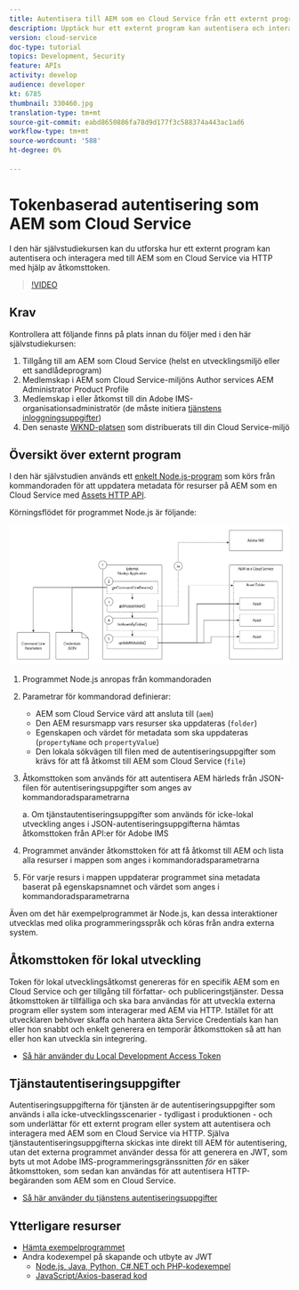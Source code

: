 ```yaml
---
title: Autentisera till AEM som en Cloud Service från ett externt program
description: Upptäck hur ett externt program kan autentisera och interagera med AEM som en Cloud Service via HTTP med hjälp av Local Development Access-token och inloggningsuppgifter.
version: cloud-service
doc-type: tutorial
topics: Development, Security
feature: APIs
activity: develop
audience: developer
kt: 6785
thumbnail: 330460.jpg
translation-type: tm+mt
source-git-commit: eabd8650886fa78d9d177f3c588374a443ac1ad6
workflow-type: tm+mt
source-wordcount: '588'
ht-degree: 0%

---
```



# Tokenbaserad autentisering som AEM som Cloud Service

I den här självstudiekursen kan du utforska hur ett externt program kan autentisera och interagera med till AEM som en Cloud Service via HTTP med hjälp av åtkomsttoken.

>[!VIDEO](https://video.tv.adobe.com/v/330460/?quality=12&learn=on)

## Krav

Kontrollera att följande finns på plats innan du följer med i den här självstudiekursen:

1. Tillgång till am AEM som Cloud Service (helst en utvecklingsmiljö eller ett sandlådeprogram)
1. Medlemskap i AEM som Cloud Service-miljöns Author services AEM Administrator Product Profile
1. Medlemskap i eller åtkomst till din Adobe IMS-organisationsadministratör (de måste initiera [tjänstens inloggningsuppgifter](./service-credentials.md))
1. Den senaste [WKND-platsen](https://github.com/adobe/aem-guides-wknd) som distribuerats till din Cloud Service-miljö

## Översikt över externt program

I den här självstudien används ett [enkelt Node.js-program](./assets/aem-guides_token-authentication-external-application.zip) som körs från kommandoraden för att uppdatera metadata för resurser på AEM som en Cloud Service med [Assets HTTP API](https://experienceleague.adobe.com/docs/experience-manager-cloud-service/assets/admin/mac-api-assets.html).

Körningsflödet för programmet Node.js är följande:

![Externt program](./assets/overview/external-application.png)

1. Programmet Node.js anropas från kommandoraden
1. Parametrar för kommandorad definierar:
   + AEM som Cloud Service värd att ansluta till (`aem`)
   + Den AEM resursmapp vars resurser ska uppdateras (`folder`)
   + Egenskapen och värdet för metadata som ska uppdateras (`propertyName` och `propertyValue`)
   + Den lokala sökvägen till filen med de autentiseringsuppgifter som krävs för att få åtkomst till AEM som Cloud Service (`file`)
1. Åtkomsttoken som används för att autentisera AEM härleds från JSON-filen för autentiseringsuppgifter som anges av kommandoradsparametrarna

   a. Om tjänstautentiseringsuppgifter som används för icke-lokal utveckling anges i JSON-autentiseringsuppgifterna hämtas åtkomsttoken från API:er för Adobe IMS
1. Programmet använder åtkomsttoken för att få åtkomst till AEM och lista alla resurser i mappen som anges i kommandoradsparametrarna
1. För varje resurs i mappen uppdaterar programmet sina metadata baserat på egenskapsnamnet och värdet som anges i kommandoradsparametrarna

Även om det här exempelprogrammet är Node.js, kan dessa interaktioner utvecklas med olika programmeringsspråk och köras från andra externa system.

## Åtkomsttoken för lokal utveckling

Token för lokal utvecklingsåtkomst genereras för en specifik AEM som en Cloud Service och ger tillgång till författar- och publiceringstjänster.  Dessa åtkomsttoken är tillfälliga och ska bara användas för att utveckla externa program eller system som interagerar med AEM via HTTP. Istället för att utvecklaren behöver skaffa och hantera äkta Service Credentials kan han eller hon snabbt och enkelt generera en temporär åtkomsttoken så att han eller hon kan utveckla sin integrering.

+ [Så här använder du Local Development Access Token](./local-development-access-token.md)

## Tjänstautentiseringsuppgifter

Autentiseringsuppgifterna för tjänsten är de autentiseringsuppgifter som används i alla icke-utvecklingsscenarier - tydligast i produktionen - och som underlättar för ett externt program eller system att autentisera och interagera med AEM som en Cloud Service via HTTP. Själva tjänstautentiseringsuppgifterna skickas inte direkt till AEM för autentisering, utan det externa programmet använder dessa för att generera en JWT, som byts ut mot Adobe IMS-programmeringsgränssnitten _för_ en säker åtkomsttoken, som sedan kan användas för att autentisera HTTP-begäranden som AEM som en Cloud Service.

+ [Så här använder du tjänstens autentiseringsuppgifter](./service-credentials.md)

## Ytterligare resurser

+ [Hämta exempelprogrammet](./assets/aem-guides_token-authentication-external-application.zip)
+ Andra kodexempel på skapande och utbyte av JWT
   + [Node.js, Java, Python, C#.NET och PHP-kodexempel](https://www.adobe.io/authentication/auth-methods.html#!AdobeDocs/adobeio-auth/master/JWT/samples/samples.md)
   + [JavaScript/Axios-baserad kod](https://github.com/adobe/aemcs-api-client-lib)
